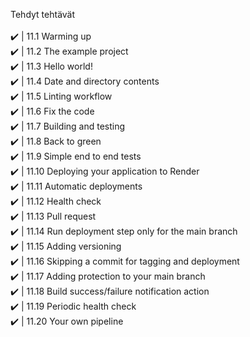 Tehdyt tehtävät  <br><br>
✔️ | 11.1 Warming up <br>
✔️ | 11.2 The example project  <br>
✔️ | 11.3 Hello world! <br>
✔️ | 11.4 Date and directory contents <br>
✔️ | 11.5 Linting workflow <br>
✔️ | 11.6 Fix the code <br>
✔️ | 11.7 Building and testing <br>
✔️ | 11.8 Back to green <br>
✔️ | 11.9 Simple end to end tests <br>
✔️ | 11.10 Deploying your application to Render <br>
✔️ | 11.11 Automatic deployments <br>
✔️ | 11.12 Health check <br>
✔️ | 11.13 Pull request <br>
✔️ | 11.14 Run deployment step only for the main branch <br>
✔️ | 11.15 Adding versioning<br>
✔️ | 11.16 Skipping a commit for tagging and deployment <br>
✔️ | 11.17 Adding protection to your main branch <br>
✔️ | 11.18 Build success/failure notification action<br>
✔️ | 11.19 Periodic health check <br>
✔️ | 11.20 Your own pipeline <br>
